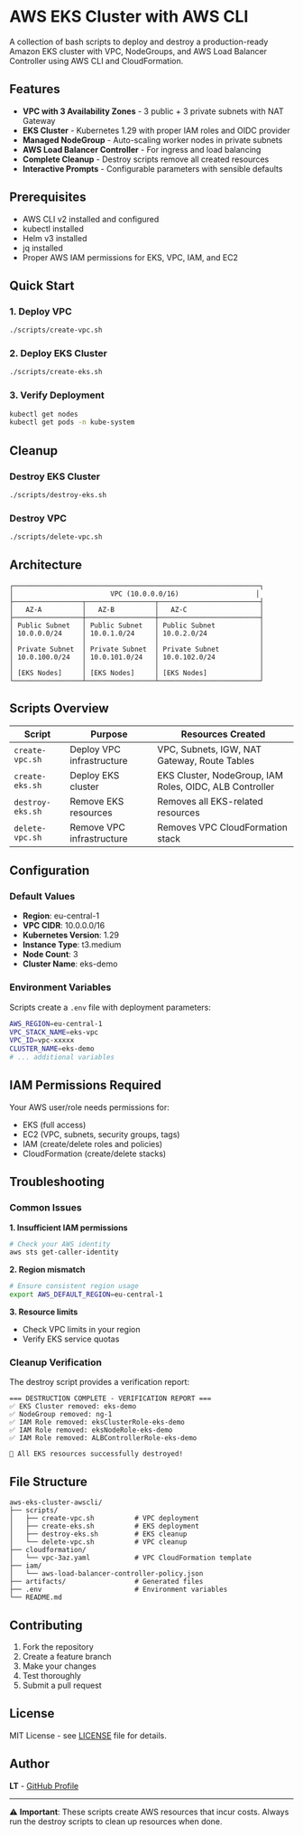 # AWS EKS Cluster with AWS CLI

A collection of bash scripts to deploy and destroy a production-ready Amazon EKS cluster with VPC, NodeGroups, and AWS Load Balancer Controller using AWS CLI and CloudFormation.

## Features

- **VPC with 3 Availability Zones** - 3 public + 3 private subnets with NAT Gateway
- **EKS Cluster** - Kubernetes 1.29 with proper IAM roles and OIDC provider
- **Managed NodeGroup** - Auto-scaling worker nodes in private subnets
- **AWS Load Balancer Controller** - For ingress and load balancing
- **Complete Cleanup** - Destroy scripts remove all created resources
- **Interactive Prompts** - Configurable parameters with sensible defaults

## Prerequisites

- AWS CLI v2 installed and configured
- kubectl installed
- Helm v3 installed
- jq installed
- Proper AWS IAM permissions for EKS, VPC, IAM, and EC2

## Quick Start

### 1. Deploy VPC
```bash
./scripts/create-vpc.sh
```

### 2. Deploy EKS Cluster
```bash
./scripts/create-eks.sh
```

### 3. Verify Deployment
```bash
kubectl get nodes
kubectl get pods -n kube-system
```

## Cleanup

### Destroy EKS Cluster
```bash
./scripts/destroy-eks.sh
```

### Destroy VPC
```bash
./scripts/delete-vpc.sh
```

## Architecture

```
┌─────────────────────────────────────────────────────────────┐
│                        VPC (10.0.0.0/16)                   │
├─────────────────┬─────────────────┬─────────────────────────┤
│   AZ-A          │   AZ-B          │   AZ-C                  │
├─────────────────┼─────────────────┼─────────────────────────┤
│ Public Subnet   │ Public Subnet   │ Public Subnet           │
│ 10.0.0.0/24     │ 10.0.1.0/24     │ 10.0.2.0/24             │
│                 │                 │                         │
│ Private Subnet  │ Private Subnet  │ Private Subnet          │
│ 10.0.100.0/24   │ 10.0.101.0/24   │ 10.0.102.0/24           │
│                 │                 │                         │
│ [EKS Nodes]     │ [EKS Nodes]     │ [EKS Nodes]             │
└─────────────────┴─────────────────┴─────────────────────────┘
```

## Scripts Overview

| Script | Purpose | Resources Created |
|--------|---------|-------------------|
| `create-vpc.sh` | Deploy VPC infrastructure | VPC, Subnets, IGW, NAT Gateway, Route Tables |
| `create-eks.sh` | Deploy EKS cluster | EKS Cluster, NodeGroup, IAM Roles, OIDC, ALB Controller |
| `destroy-eks.sh` | Remove EKS resources | Removes all EKS-related resources |
| `delete-vpc.sh` | Remove VPC infrastructure | Removes VPC CloudFormation stack |

## Configuration

### Default Values
- **Region**: eu-central-1
- **VPC CIDR**: 10.0.0.0/16
- **Kubernetes Version**: 1.29
- **Instance Type**: t3.medium
- **Node Count**: 3
- **Cluster Name**: eks-demo

### Environment Variables
Scripts create a `.env` file with deployment parameters:
```bash
AWS_REGION=eu-central-1
VPC_STACK_NAME=eks-vpc
VPC_ID=vpc-xxxxx
CLUSTER_NAME=eks-demo
# ... additional variables
```

## IAM Permissions Required

Your AWS user/role needs permissions for:
- EKS (full access)
- EC2 (VPC, subnets, security groups, tags)
- IAM (create/delete roles and policies)
- CloudFormation (create/delete stacks)

## Troubleshooting

### Common Issues

**1. Insufficient IAM permissions**
```bash
# Check your AWS identity
aws sts get-caller-identity
```

**2. Region mismatch**
```bash
# Ensure consistent region usage
export AWS_DEFAULT_REGION=eu-central-1
```

**3. Resource limits**
- Check VPC limits in your region
- Verify EKS service quotas

### Cleanup Verification

The destroy script provides a verification report:
```
=== DESTRUCTION COMPLETE - VERIFICATION REPORT ===
✅ EKS Cluster removed: eks-demo
✅ NodeGroup removed: ng-1
✅ IAM Role removed: eksClusterRole-eks-demo
✅ IAM Role removed: eksNodeRole-eks-demo
✅ IAM Role removed: ALBControllerRole-eks-demo

🎉 All EKS resources successfully destroyed!
```

## File Structure

```
aws-eks-cluster-awscli/
├── scripts/
│   ├── create-vpc.sh          # VPC deployment
│   ├── create-eks.sh          # EKS deployment  
│   ├── destroy-eks.sh         # EKS cleanup
│   └── delete-vpc.sh          # VPC cleanup
├── cloudformation/
│   └── vpc-3az.yaml           # VPC CloudFormation template
├── iam/
│   └── aws-load-balancer-controller-policy.json
├── artifacts/                 # Generated files
├── .env                       # Environment variables
└── README.md
```

## Contributing

1. Fork the repository
2. Create a feature branch
3. Make your changes
4. Test thoroughly
5. Submit a pull request

## License

MIT License - see [LICENSE](LICENSE) file for details.

## Author

**LT** - [GitHub Profile](https://github.com/lubomir-tobek)

---

⚠️ **Important**: These scripts create AWS resources that incur costs. Always run the destroy scripts to clean up resources when done.
